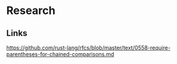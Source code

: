 
# Research

## Links

https://github.com/rust-lang/rfcs/blob/master/text/0558-require-parentheses-for-chained-comparisons.md
